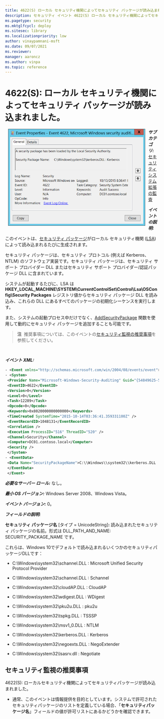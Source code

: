 ```yaml
---
title: 4622(S) ローカル セキュリティ機関によってセキュリティ パッケージが読み込まれました。
description: セキュリティ イベント 4622(S) ローカル セキュリティ機関によってセキュリティ パッケージが読み込まれました。
ms.pagetype: security
ms.mktglfcycl: deploy
ms.sitesec: library
ms.localizationpriority: low
author: vinaypamnani-msft
ms.date: 09/07/2021
ms.reviewer: 
manager: aaroncz
ms.author: vinpa
ms.topic: reference
---
```


# 4622(S): ローカル セキュリティ機関によってセキュリティ パッケージが読み込まれました。

<img src="images/event-4622.png" alt="Event 4622 illustration" width="449" height="317" hspace="10" align="left" />

***サブカテゴリ:***&nbsp;[セキュリティ システム拡張の監査](audit-security-system-extension.md)

***イベントの説明:***

このイベントは、[セキュリティ パッケージ](/windows/win32/secauthn/ssp-aps-versus-ssps)がローカル セキュリティ機関 ([LSA](/windows/win32/secauthn/lsa-authentication)) によって読み込まれるたびに生成されます。

セキュリティ パッケージは、セキュリティ プロトコル (例えば Kerberos、NTLM) のソフトウェア実装です。セキュリティ パッケージは、セキュリティ サポート プロバイダー DLL またはセキュリティ サポート プロバイダー/認証パッケージ DLL に含まれています。

システムが起動するたびに、LSA は **HKEY\_LOCAL\_MACHINE\\SYSTEM\\CurrentControlSet\\Control\\Lsa\\OSConfig\\Security Packages** レジストリ値からセキュリティ パッケージ DLL を読み込み、これらの DLL にあるすべてのパッケージの初期化シーケンスを実行します。

また、システムの起動プロセス中だけでなく、[AddSecurityPackage](/windows/win32/api/sspi/nf-sspi-addsecuritypackagea) 関数を使用して動的にセキュリティ パッケージを追加することも可能です。

> **注**&nbsp;&nbsp;推奨事項については、このイベントの[セキュリティ監視の推奨事項](#security-monitoring-recommendations)を参照してください。

<br clear="all">

***イベント XML:***
```xml
- <Event xmlns="http://schemas.microsoft.com/win/2004/08/events/event">
- <System>
 <Provider Name="Microsoft-Windows-Security-Auditing" Guid="{54849625-5478-4994-A5BA-3E3B0328C30D}" /> 
 <EventID>4622</EventID> 
 <Version>0</Version> 
 <Level>0</Level> 
 <Task>12289</Task> 
 <Opcode>0</Opcode> 
 <Keywords>0x8020000000000000</Keywords> 
 <TimeCreated SystemTime="2015-10-14T03:36:41.359331100Z" /> 
 <EventRecordID>1048131</EventRecordID> 
 <Correlation /> 
 <Execution ProcessID="516" ThreadID="520" /> 
 <Channel>Security</Channel> 
 <Computer>DC01.contoso.local</Computer> 
 <Security /> 
 </System>
- <EventData>
 <Data Name="SecurityPackageName">C:\\Windows\\system32\\kerberos.DLL : Kerberos</Data> 
 </EventData>
 </Event>

```

***必要なサーバー ロール:*** なし。

***最小 OS バージョン:*** Windows Server 2008、Windows Vista。

***イベント バージョン:*** 0。

***フィールドの説明:***

**セキュリティ パッケージ名** \[タイプ = UnicodeString\]**:** 読み込まれたセキュリティ パッケージの名前。形式は DLL\_PATH\_AND\_NAME: SECURITY\_PACKAGE\_NAME です。

これらは、Windows 10でデフォルトで読み込まれるいくつかのセキュリティパッケージDLLです：

-   C:\\Windows\\system32\\schannel.DLL : Microsoft Unified Security Protocol Provider

-   C:\\Windows\\system32\\schannel.DLL : Schannel

-   C:\\Windows\\system32\\cloudAP.DLL : CloudAP

-   C:\\Windows\\system32\\wdigest.DLL : WDigest

-   C:\\Windows\\system32\\pku2u.DLL : pku2u

-   C:\\Windows\\system32\\tspkg.DLL : TSSSP

-   C:\\Windows\\system32\\msv1\_0.DLL : NTLM

-   C:\\Windows\\system32\\kerberos.DLL : Kerberos

-   C:\\Windows\\system32\\negoexts.DLL : NegoExtender

-   C:\\Windows\\system32\\lsasrv.dll : Negotiate

## セキュリティ監視の推奨事項

4622(S): ローカルセキュリティ機関によってセキュリティパッケージが読み込まれました。

-   通常、このイベントは情報提供を目的としています。システムで許可されたセキュリティパッケージのリストを定義している場合、「**セキュリティパッケージ名**」フィールドの値が許可リストにあるかどうかを確認できます。

